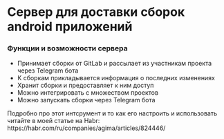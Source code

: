 # Сервер для доставки сборок android приложений
<p><h3>Функции и возможности сервера</h3></p>

- Принимает сборки от GitLab и рассылает из участникам проекта через Telegram бота
- К сборкам прикладывается информация о последних изменениях
- Хранит сборки и предоставляет к ним доступ
- Можно интегрировать с множеством проектов
- Можно запускать сборки через Telegram бота
  
<p>Подробно про этот интсрумент и то как его настроить и использовать читайте в моей статье на Habr: https://habr.com/ru/companies/agima/articles/824446/
</p>
